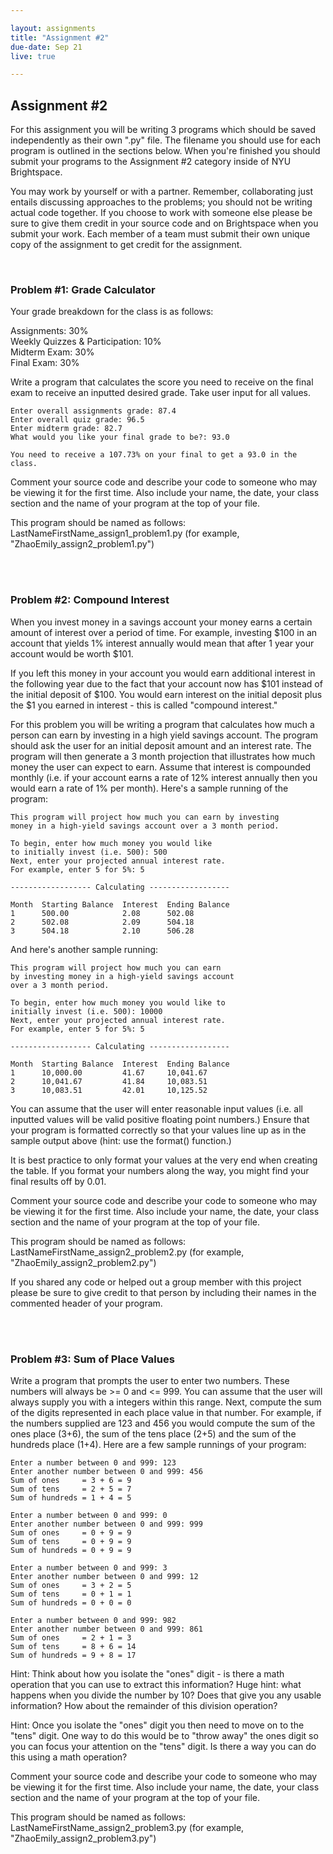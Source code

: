 ```yaml
---

layout: assignments
title: "Assignment #2"
due-date: Sep 21 
live: true

---
```


## Assignment #2
For this assignment you will be writing 3 programs which should be saved independently as their own ".py" file. The filename you should use for each program is outlined in the sections below. When you're finished you should submit your programs to the Assignment #2 category inside of NYU Brightspace.

You may work by yourself or with a partner. Remember, collaborating just entails discussing approaches to the problems; you should not be writing actual code together. If you choose to work with someone else please be sure to give them credit in your source code and on Brightspace when you submit your work.  Each member of a team must submit their own unique copy of the assignment to get credit for the assignment.

<div class="section-break"><br></div>

### Problem #1: Grade Calculator
Your grade breakdown for the class is as follows:

Assignments: 30%  
Weekly Quizzes & Participation: 10%  
Midterm Exam: 30%  
Final Exam: 30%  

<!-- Your final grade for the class will be assigned with the following ranges:

<div class="table" markdown="1">
```
A		93-100  
A-		90-92.9  
B+		87-89.9  
B		83-86.9  
B-		80-82.9  
C+		77-79.9  
C		73-76.9  
C-		70-72.9  
D+		67-69.9  
D		63-66.9  
```
</div> -->

Write a program that calculates the score you need to receive on the final exam to receive an inputted desired grade. Take user input for all values.
<br>

```
Enter overall assignments grade: 87.4
Enter overall quiz grade: 96.5
Enter midterm grade: 82.7
What would you like your final grade to be?: 93.0

You need to receive a 107.73% on your final to get a 93.0 in the class.
```

Comment your source code and describe your code to someone who may be viewing it for the first time. Also include your name, the date, your class section and the name of your program at the top of your file.

This program should be named as follows:
LastNameFirstName_assign1_problem1.py (for example, "ZhaoEmily_assign2_problem1.py")

<div class="section-break"><br><br></div>

### Problem #2: Compound Interest
When you invest money in a savings account your money earns a certain amount of interest over a period of time. For example, investing $100 in an account that yields 1% interest annually would mean that after 1 year your account would be worth $101.

If you left this money in your account you would earn additional interest in the following year due to the fact that your account now has $101 instead of the initial deposit of $100. You would earn interest on the initial deposit plus the $1 you earned in interest - this is called "compound interest."

For this problem you will be writing a program that calculates how much a person can earn by investing in a high yield savings account. The program should ask the user for an initial deposit amount and an interest rate. The program will then generate a 3 month projection that illustrates how much money the user can expect to earn. Assume that interest is compounded monthly (i.e. if your account earns a rate of 12% interest annually then you would earn a rate of 1% per month). Here's a sample running of the program:

```
This program will project how much you can earn by investing 
money in a high-yield savings account over a 3 month period.

To begin, enter how much money you would like
to initially invest (i.e. 500): 500
Next, enter your projected annual interest rate. 
For example, enter 5 for 5%: 5

------------------ Calculating ------------------

Month  Starting Balance  Interest  Ending Balance  
1      500.00            2.08      502.08          
2      502.08            2.09      504.18          
3      504.18            2.10      506.28          
```
And here's another sample running:

```
This program will project how much you can earn 
by investing money in a high-yield savings account
over a 3 month period.

To begin, enter how much money you would like to 
initially invest (i.e. 500): 10000
Next, enter your projected annual interest rate. 
For example, enter 5 for 5%: 5

------------------ Calculating ------------------

Month  Starting Balance  Interest  Ending Balance  
1      10,000.00         41.67     10,041.67       
2      10,041.67         41.84     10,083.51       
3      10,083.51         42.01     10,125.52       
```

You can assume that the user will enter reasonable input values (i.e. all inputted values will be valid positive floating point numbers.) Ensure that your program is formatted correctly so that your values line up as in the sample output above (hint: use the format() function.)

It is best practice to only format your values at the very end when creating the table. If you format your numbers along the way, you might find your final results off by 0.01. 

<!-- Note that you may run into a rounding issue if you perform your calculations on numbers that may contain a floating point inaccuracy. It's recommended that you use the round function to round your floating point values to 2 decimal places before using them in a math expression. The round function can be used as follows:

```
# round value to 2 decimal places and return a float
value_rounded = round(value, 2)
``` -->

Comment your source code and describe your code to someone who may be viewing it for the first time. Also include your name, the date, your class section and the name of your program at the top of your file.

This program should be named as follows:
LastNameFirstName_assign2_problem2.py (for example, "ZhaoEmily_assign2_problem2.py")

If you shared any code or helped out a group member with this project please be sure to give credit to that person by including their names in the commented header of your program.

<div class="section-break"><br><br></div>

### Problem #3: Sum of Place Values
Write a program that prompts the user to enter two numbers. These numbers will always be >= 0 and <= 999. You can assume that the user will always supply you with a integers within this range. Next, compute the sum of the digits represented in each place value in that number. For example, if the numbers supplied are 123 and 456 you would compute the sum of the ones place (3+6), the sum of the tens place (2+5) and the sum of the hundreds place (1+4). Here are a few sample runnings of your program:

```
Enter a number between 0 and 999: 123
Enter another number between 0 and 999: 456
Sum of ones     = 3 + 6 = 9
Sum of tens     = 2 + 5 = 7
Sum of hundreds = 1 + 4 = 5
```
```
Enter a number between 0 and 999: 0
Enter another number between 0 and 999: 999
Sum of ones     = 0 + 9 = 9
Sum of tens     = 0 + 9 = 9
Sum of hundreds = 0 + 9 = 9
```
```
Enter a number between 0 and 999: 3
Enter another number between 0 and 999: 12
Sum of ones     = 3 + 2 = 5
Sum of tens     = 0 + 1 = 1
Sum of hundreds = 0 + 0 = 0
```
```
Enter a number between 0 and 999: 982
Enter another number between 0 and 999: 861
Sum of ones     = 2 + 1 = 3
Sum of tens     = 8 + 6 = 14
Sum of hundreds = 9 + 8 = 17
```

Hint: Think about how you isolate the "ones" digit - is there a math operation that you can use to extract this information? Huge hint: what happens when you divide the number by 10? Does that give you any usable information? How about the remainder of this division operation?

Hint: Once you isolate the "ones" digit you then need to move on to the "tens" digit. One way to do this would be to "throw away" the ones digit so you can focus your attention on the "tens" digit. Is there a way you can do this using a math operation?

Comment your source code and describe your code to someone who may be viewing it for the first time. Also include your name, the date, your class section and the name of your program at the top of your file.

This program should be named as follows:
LastNameFirstName_assign2_problem3.py (for example, "ZhaoEmily_assign2_problem3.py")
